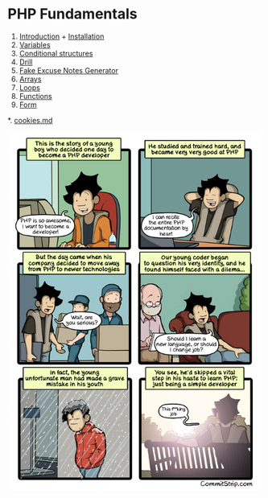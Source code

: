 # PHP Fundamentals


1. [Introduction](1.1-php-introduction.md) + [Installation](1.2-php-installation)
2. [Variables](2-php-variables.md)
3. [Conditional structures](3-php-conditions.md)
4. [Drill](./4-php-drill.md)
5. [Fake Excuse Notes Generator](./5-php-exercice-generateur-excuses.md)
6. [Arrays](6-php-array.md)
7. [Loops](7-php-boucles.md)
8. [Functions](8-php-fonctions.md)
9. [Form](9-php-formulaires.md)

*. [cookies.md](cookies.md)

![PhpDev](./assets/phpDevCommit.jpg)
